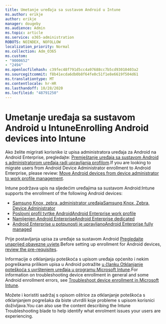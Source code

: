 ```yaml
---
title: Umetanje uređaja sa sustavom Android u Intune
ms.author: erikje
author: erikje
manager: dougeby
ms.audience: Admin
ms.topic: article
ms.service: o365-administration
ROBOTS: NOINDEX, NOFOLLOW
localization_priority: Normal
ms.collection: Adm_O365
ms.custom:
- "9000652"
- "2494"
ms.openlocfilehash: c39fec48f791d5cc4a97688cc7b5cd93010403a2
ms.sourcegitcommit: f8b41ecda6db0b8f64fe0c51f1e8e6619f504d61
ms.translationtype: MT
ms.contentlocale: hr-HR
ms.lasthandoff: 10/28/2020
ms.locfileid: "48791250"
---
```

# <a name="enrolling-android-devices-into-intune"></a><span data-ttu-id="5090c-102">Umetanje uređaja sa sustavom Android u Intune</span><span class="sxs-lookup"><span data-stu-id="5090c-102">Enrolling Android devices into Intune</span></span>

<span data-ttu-id="5090c-103">Ako želite migrirati korisnike iz upisa administratora uređaja za Android na Android Enterprise, pregledajte: [Premještanje uređaja sa sustavom Android s administratorom uređaja radi upravljanja profilom](https://docs.microsoft.com/mem/intune/enrollment/android-move-device-admin-work-profile).</span><span class="sxs-lookup"><span data-stu-id="5090c-103">If you are looking to migrate users from Android Device Administrator enrollment to Android Enterprise, please review: [Move Android devices from device administrator to work profile management](https://docs.microsoft.com/mem/intune/enrollment/android-move-device-admin-work-profile).</span></span>

<span data-ttu-id="5090c-104">Intune podržava upis na sljedećim uređajima sa sustavom Android:</span><span class="sxs-lookup"><span data-stu-id="5090c-104">Intune supports the enrollment of the following Android devices:</span></span>  

- [<span data-ttu-id="5090c-105">Samsung Knox, zebra, administrator uređaja</span><span class="sxs-lookup"><span data-stu-id="5090c-105">Samsung Knox, Zebra, Device Administrator</span></span>](https://docs.microsoft.com/mem/intune/enrollment/android-enroll-device-administrator)
- [<span data-ttu-id="5090c-106">Poslovni profil tvrtke Android</span><span class="sxs-lookup"><span data-stu-id="5090c-106">Android Enterprise work profile</span></span>](https://docs.microsoft.com/mem/intune/enrollment/android-enterprise-overview)
- [<span data-ttu-id="5090c-107">Namijenjen Android Enterprise</span><span class="sxs-lookup"><span data-stu-id="5090c-107">Android Enterprise dedicated</span></span>](https://docs.microsoft.com/mem/intune/enrollment/android-dedicated-devices-fully-managed-enroll)
- [<span data-ttu-id="5090c-108">Android Enterprise u potpunosti je upravljano</span><span class="sxs-lookup"><span data-stu-id="5090c-108">Android Enterprise fully managed</span></span>](https://docs.microsoft.com/mem/intune/enrollment/android-fully-managed-enroll)

<span data-ttu-id="5090c-109">Prije postavljanja upisa za uređaje sa sustavom Android [Pregledajte unaprijed obavezne uvjete](https://docs.microsoft.com/intune/enrollment/android-enroll).</span><span class="sxs-lookup"><span data-stu-id="5090c-109">Before setting up enrollment for Android devices, [review the pre-requisites](https://docs.microsoft.com/intune/enrollment/android-enroll).</span></span>  

<span data-ttu-id="5090c-110">Informacije o otklanjanju poteškoća s upisom uređaja općenito i nekim pogreškama prilikom upisa u Android potražite [u članku Otklanjanje poteškoća s uvrštenjem uređaja u programu Microsoft Intune](https://docs.microsoft.com/mem/intune/enrollment/troubleshoot-android-enrollment).</span><span class="sxs-lookup"><span data-stu-id="5090c-110">For information on troubleshooting device enrollment in general and some Android enrollment errors, see [Troubleshoot device enrollment in Microsoft Intune](https://docs.microsoft.com/mem/intune/enrollment/troubleshoot-android-enrollment).</span></span>

<span data-ttu-id="5090c-111">Možete i koristiti sadržaj s opisom oštrice za otklanjanje poteškoća s otklanjanjem pogrešaka da biste utvrdili koje probleme s upisom korisnici doživljava.</span><span class="sxs-lookup"><span data-stu-id="5090c-111">You can also use the content describing the Intune Troubleshooting blade to help identify what enrolment issues your users are experiencing.</span></span>
